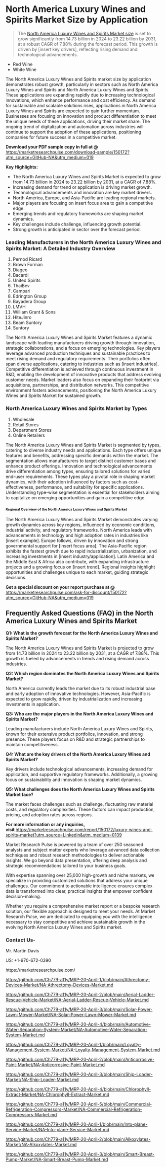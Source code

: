 <h1>North America Luxury Wines and Spirits Market&nbsp;Size by Application</h1><blockquote><p>The <a href="https://marketresearchpulse.com/download-sample/150172?utm_source=GitHub-NA&amp;utm_medium=019">North America Luxury Wines and Spirits Market size</a> is set to grow significantly from 14.73 billion in 2024 to 23.22 billion by 2031, at a robust CAGR of 7.88% during the forecast period. This growth is driven by [insert key drivers], reflecting rising demand and technological advancements.</p></blockquote><ul><li>Red Wine <li> White Wine</li></ul><p>The North America Luxury Wines and Spirits market size by application demonstrates robust growth, particularly in sectors such as North America Luxury Wines and Spirits and North America Luxury Wines and Spirits. These applications are expanding rapidly due to increasing technological innovations, which enhance performance and cost efficiency. As demand for sustainable and scalable solutions rises, applications in North America Luxury Wines and Spirits are expected to gain further momentum. Businesses are focusing on innovation and product differentiation to meet the unique needs of these applications, driving their market share. The ongoing trend of digitalization and automation across industries will continue to support the adoption of these applications, positioning companies for future success in a competitive market.</p><p><strong>Download your PDF sample copy in full at @ </strong><a href="https://marketresearchpulse.com/download-sample/150172?utm_source=GitHub-NA&amp;utm_medium=019">https://marketresearchpulse.com/download-sample/150172?utm_source=GitHub-NA&amp;utm_medium=019</a></p><p><strong>Key Highlights: </strong></p><ul><li>The North America Luxury Wines and Spirits Market is expected to grow from 14.73 billion in 2024 to 23.22 billion by 2031, at a CAGR of 7.88%.</li><li>Increasing demand for trend or application is driving market growth.</li><li>Technological advancements and innovation are key market drivers.</li><li>North America, Europe, and Asia-Pacific are leading regional markets.</li><li>Major players are focusing on insert focus area to gain a competitive edge.</li><li>Emerging trends and regulatory frameworks are shaping market dynamics.</li><li>Key challenges include challenge, influencing growth potential.</li><li>Strong growth is anticipated in sector over the forecast period.</li></ul><h3>Leading Manufacturers in the North America Luxury Wines and Spirits Market: A Detailed Industry Overview</h3><ol><li>Pernod Ricard</li><li>Brown Forman</li><li>Diageo</li><li>Bacardi</li><li>United Spirits</li><li>ThaiBev</li><li>Campari</li><li>Edrington Group</li><li>Bayadera Group</li><li>LMVH</li><li>William Grant & Sons</li><li>HiteJinro</li><li>Beam Suntory</li><li>Suntory</li></ol><div class="flex max-w-full flex-col flex-grow"><div class="min-h-8 text-message flex w-full flex-col items-end gap-2 whitespace-normal break-words [.text-message+&amp;]:mt-5" dir="auto" data-message-author-role="assistant" data-message-id="fd8432e4-4910-450d-b182-61b7bfb0a01f" data-message-model-slug="gpt-4o"><div class="flex w-full flex-col gap-1 empty:hidden first:pt-[3px]"><div class="markdown prose w-full break-words dark:prose-invert light"><p>The North America Luxury Wines and Spirits Market features a dynamic landscape with leading manufacturers driving growth through innovation, strategic collaborations, and a focus on emerging technologies. Key players leverage advanced production techniques and sustainable practices to meet rising demand and regulatory requirements. Their portfolios often span diverse applications, catering to industries such as [insert industries]. Competitive differentiation is achieved through continuous investment in R&amp;D, enabling the development of innovative products that address evolving customer needs. Market leaders also focus on expanding their footprint via acquisitions, partnerships, and distribution networks. This competitive environment fosters advancements, positioning the North America Luxury Wines and Spirits Market for sustained growth.</p></div></div></div></div><h3>North America Luxury Wines and Spirits Market by Types</h3><ol><li>Wholesale <li> Retail Stores <li> Department Stores <li> Online Retailers</li></ol><div class="flex max-w-full flex-col flex-grow"><div class="min-h-8 text-message flex w-full flex-col items-end gap-2 whitespace-normal break-words [.text-message+&amp;]:mt-5" dir="auto" data-message-author-role="assistant" data-message-id="084470be-0bb7-4664-bddf-5156b4f41249" data-message-model-slug="gpt-4o-mini"><div class="flex w-full flex-col gap-1 empty:hidden first:pt-[3px]"><div class="markdown prose w-full break-words dark:prose-invert light"><p>The North America Luxury Wines and Spirits Market is segmented by types, catering to diverse industry needs and applications. Each type offers unique features and benefits, addressing specific demands within the market. The segmentation allows manufacturers to target distinct customer bases and enhance product offerings. Innovation and technological advancements drive differentiation among types, ensuring tailored solutions for varied end-user requirements. These types play a pivotal role in shaping market dynamics, with their adoption influenced by factors such as cost-effectiveness, performance, and suitability for specific applications. Understanding type-wise segmentation is essential for stakeholders aiming to capitalize on emerging opportunities and gain a competitive edge.</p></div></div></div></div><h3><span style="font-size: 11px;">Regional Overview of the North America Luxury Wines and Spirits Market</span></h3><div class="flex max-w-full flex-col flex-grow"><div class="min-h-8 text-message flex w-full flex-col items-end gap-2 whitespace-normal break-words [.text-message+&amp;]:mt-5" dir="auto" data-message-author-role="assistant" data-message-id="e9038762-ce64-4e30-91c9-9bd413514231" data-message-model-slug="gpt-4o-mini"><div class="flex w-full flex-col gap-1 empty:hidden first:pt-[3px]"><div class="markdown prose w-full break-words dark:prose-invert light"><p>The North America Luxury Wines and Spirits Market demonstrates varying growth dynamics across key regions, influenced by economic conditions, industrial activity, and regulatory frameworks. North America leads with advancements in technology and high adoption rates in industries like [insert example]. Europe follows, driven by innovation and strong governmental support for [insert focus area]. The Asia-Pacific region exhibits the fastest growth due to rapid industrialization, urbanization, and increasing investments in [insert industry/application]. Latin America and the Middle East &amp; Africa also contribute, with expanding infrastructure projects and a growing focus on [insert trend]. Regional insights highlight opportunities and challenges unique to each market, guiding strategic decisions.</p></div></div></div></div><p><strong>Get a special discount on your report purchase at @ </strong><a href="https://marketresearchpulse.com/ask-for-discount/150172?utm_source=GitHub-NA&amp;utm_medium=019">https://marketresearchpulse.com/ask-for-discount/150172?utm_source=GitHub-NA&amp;utm_medium=019</a></p><h2>Frequently Asked Questions (FAQ) in the North America Luxury Wines and Spirits Market</h2><p><strong>Q1: What is the growth forecast for the North America Luxury Wines and Spirits Market?</strong></p><p>The North America Luxury Wines and Spirits Market is projected to grow from 14.73 billion in 2024 to 23.22 billion by 2031, at a CAGR of 7.88%. This growth is fueled by advancements in trends and rising demand across industries.</p><p><strong>Q2: Which region dominates the North America Luxury Wines and Spirits Market?</strong></p><p>North America currently leads the market due to its robust industrial base and early adoption of innovative technologies. However, Asia-Pacific is expected to grow rapidly, driven by industrialization and increasing investments in application.</p><p><strong>Q3: Who are the major players in the North America Luxury Wines and Spirits Market?</strong></p><p>Leading manufacturers include North America Luxury Wines and Spirits, known for their extensive product portfolios, innovation, and strong presence. These players focus on R&amp;D and strategic partnerships to maintain competitiveness.</p><p><strong>Q4: What are the key drivers of the North America Luxury Wines and Spirits Market?</strong></p><p>Key drivers include technological advancements, increasing demand for application, and supportive regulatory frameworks. Additionally, a growing focus on sustainability and innovation is shaping market dynamics.</p><p><strong>Q5: What challenges does the North America Luxury Wines and Spirits Market face?</strong></p><p>The market faces challenges such as challenge, fluctuating raw material costs, and regulatory complexities. These factors can impact production, pricing, and adoption rates across regions.</p><p><strong>For more information or any inquiries, visit&nbsp;</strong><a href="https://marketresearchpulse.com/report/150172/luxury-wines-and-spirits-market?utm_source=Linkedin&utm_medium=0109">https://marketresearchpulse.com/report/150172/luxury-wines-and-spirits-market?utm_source=Linkedin&utm_medium=0109</a></p><p>Market Research Pulse is powered by a team of over 250 seasoned analysts and subject matter experts who leverage advanced data collection techniques and robust research methodologies to deliver actionable insights. We go beyond data presentation, offering deep analysis and strategic recommendations tailored to your business goals.</p><p>With expertise spanning over 25,000 high-growth and niche markets, we specialize in providing customized solutions that address your unique challenges. Our commitment to actionable intelligence ensures complex data is transformed into clear, practical insights that empower confident decision-making.</p><p>Whether you require a comprehensive market report or a bespoke research solution, our flexible approach is designed to meet your needs. At Market Research Pulse, we are dedicated to equipping you with the intelligence necessary to stay competitive and achieve sustainable growth in the evolving North America Luxury Wines and Spirits market.</p><h3><strong>Contact Us-</strong></h3><p>Mr. Martin Davis</p><p>US: +1-970-672-0390</p><p>https://marketresearchpulse.com/</p><p><a href="https://github.com/Ch779-a11y/MRP-20-April-1/blob/main/Athrectomy-Devices-Market/NA-Athrectomy-Devices-Market.md">https://github.com/Ch779-a11y/MRP-20-April-1/blob/main/Athrectomy-Devices-Market/NA-Athrectomy-Devices-Market.md</a></p><p><a href="https://github.com/Ch779-a11y/MRP-20-April-2/blob/main/Aerial-Ladder-Rescue-Vehicle-Market/NA-Aerial-Ladder-Rescue-Vehicle-Market.md">https://github.com/Ch779-a11y/MRP-20-April-2/blob/main/Aerial-Ladder-Rescue-Vehicle-Market/NA-Aerial-Ladder-Rescue-Vehicle-Market.md</a></p><p><a href="https://github.com/Ch779-a11y/MRP-20-April-3/blob/main/Solar-Power-Lawn-Mower-Market/NA-Solar-Power-Lawn-Mower-Market.md">https://github.com/Ch779-a11y/MRP-20-April-3/blob/main/Solar-Power-Lawn-Mower-Market/NA-Solar-Power-Lawn-Mower-Market.md</a></p><p><a href="https://github.com/Ch779-a11y/MRP-20-April-4/blob/main/Automotive-Water-Separation-System-Market/NA-Automotive-Water-Separation-System-Market.md">https://github.com/Ch779-a11y/MRP-20-April-4/blob/main/Automotive-Water-Separation-System-Market/NA-Automotive-Water-Separation-System-Market.md</a></p><p><a href="https://github.com/Ch779-a11y/MRP-20-April-1/blob/main/Loyalty-Management-System-Market/NA-Loyalty-Management-System-Market.md">https://github.com/Ch779-a11y/MRP-20-April-1/blob/main/Loyalty-Management-System-Market/NA-Loyalty-Management-System-Market.md</a></p><p><a href="https://github.com/Ch779-a11y/MRP-20-April-2/blob/main/Anticorrosive-Paint-Market/NA-Anticorrosive-Paint-Market.md">https://github.com/Ch779-a11y/MRP-20-April-2/blob/main/Anticorrosive-Paint-Market/NA-Anticorrosive-Paint-Market.md</a></p><p><a href="https://github.com/Ch779-a11y/MRP-20-April-3/blob/main/Ship-Loader-Market/NA-Ship-Loader-Market.md">https://github.com/Ch779-a11y/MRP-20-April-3/blob/main/Ship-Loader-Market/NA-Ship-Loader-Market.md</a></p><p><a href="https://github.com/Ch779-a11y/MRP-20-April-4/blob/main/Chlorophyll-Extract-Market/NA-Chlorophyll-Extract-Market.md">https://github.com/Ch779-a11y/MRP-20-April-4/blob/main/Chlorophyll-Extract-Market/NA-Chlorophyll-Extract-Market.md</a></p><p><a href="https://github.com/Ch779-a11y/MRP-20-April-5/blob/main/Commercial-Refrigeration-Compressors-Market/NA-Commercial-Refrigeration-Compressors-Market.md">https://github.com/Ch779-a11y/MRP-20-April-5/blob/main/Commercial-Refrigeration-Compressors-Market/NA-Commercial-Refrigeration-Compressors-Market.md</a></p><p><a href="https://github.com/Ch779-a11y/MRP-20-April-1/blob/main/Into-plane-Service-Market/NA-Into-plane-Service-Market.md">https://github.com/Ch779-a11y/MRP-20-April-1/blob/main/Into-plane-Service-Market/NA-Into-plane-Service-Market.md</a></p><p><a href="https://github.com/Ch779-a11y/MRP-20-April-2/blob/main/Alkoxylates-Market/NA-Alkoxylates-Market.md">https://github.com/Ch779-a11y/MRP-20-April-2/blob/main/Alkoxylates-Market/NA-Alkoxylates-Market.md</a></p><p><a href="https://github.com/Ch779-a11y/MRP-20-April-3/blob/main/Smart-Breast-Pump-Market/NA-Smart-Breast-Pump-Market.md">https://github.com/Ch779-a11y/MRP-20-April-3/blob/main/Smart-Breast-Pump-Market/NA-Smart-Breast-Pump-Market.md</a></p>
